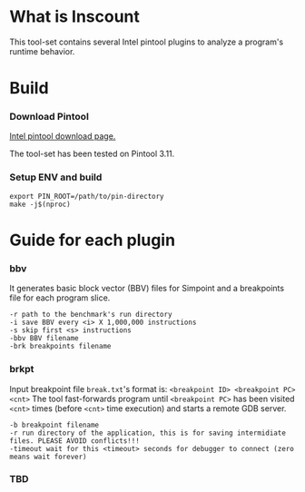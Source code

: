 # What is Inscount
This tool-set contains several Intel pintool plugins to analyze a program's runtime behavior.

# Build
### Download Pintool
[Intel pintool download page.](https://software.intel.com/en-us/articles/pin-a-binary-instrumentation-tool-downloads)

The tool-set has been tested on Pintool 3.11.

### Setup ENV and build
```shell
export PIN_ROOT=/path/to/pin-directory
make -j$(nproc)
```

# Guide for each plugin
### bbv
It generates basic block vector (BBV) files for Simpoint and a breakpoints file for each program slice.

```shell
-r path to the benchmark's run directory
-i save BBV every <i> X 1,000,000 instructions
-s skip first <s> instructions
-bbv BBV filename
-brk breakpoints filename
```



### brkpt
Input breakpoint file `break.txt`'s format is:
```<breakpoint ID> <breakpoint PC> <cnt>```
The tool fast-forwards program until `<breakpoint PC>` has been visited `<cnt>` times (before `<cnt>` time execution) and starts a remote GDB server.

```shell
-b breakpoint filename
-r run directory of the application, this is for saving intermidiate files. PLEASE AVOID conflicts!!!
-timeout wait for this <timeout> seconds for debugger to connect (zero means wait forever)
```



### TBD

